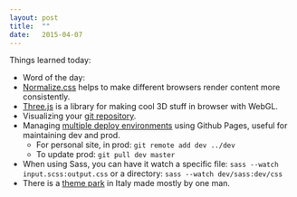 ```yaml
---
layout: post
title:  ""
date:   2015-04-07
---
```

Things learned today:

* Word of the day: 
* [Normalize.css](http://necolas.github.io/normalize.css/) helps to make different browsers render content more consistently.
* [Three.js](http://threejs.org/docs/#Manual/Introduction/Creating_a_scene) is a library for making cool 3D stuff in browser with WebGL.
* Visualizing your [git repository](http://think-like-a-git.net/sections/graphs-and-git/visualizing-your-git-repository.html).
* Managing [multiple deploy environments](http://webcache.googleusercontent.com/search?q=cache:1LQ-B2U3DgsJ:indelible.io/blog/2013/07/26/jekyll-deploy-script.html&hl=en&gl=us&strip=1) using Github Pages, useful for maintaining dev and prod.
	* For personal site, in prod: ```git remote add dev ../dev```
	* To update prod: ```git pull dev master```
* When using Sass, you can have it watch a specific file: ```sass --watch input.scss:output.css``` or a directory: ```sass --watch dev/sass:dev/css```
* There is a [theme park](https://vimeo.com/76694540) in Italy made mostly by one man.